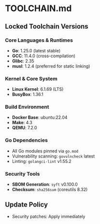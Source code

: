 # TOOLCHAIN.md

## Locked Toolchain Versions

### Core Languages & Runtimes
- **Go**: 1.25.0 (latest stable)
- **GCC**: 11.4.0 (cross-compilation)
- **Glibc**: 2.35
- **musl**: 1.2.4 (preferred for static linking)

### Kernel & Core System
- **Linux Kernel**: 6.1.69 (LTS)
- **BusyBox**: 1.36.1

### Build Environment
- **Docker Base**: ubuntu:22.04
- **Make**: 4.3
- **QEMU**: 7.2.0

### Go Dependencies
- All Go modules pinned via `go.mod`
- Vulnerability scanning: `govulncheck` latest
- Linting: `golangci-lint` v1.55.2

### Security Tools
- **SBOM Generation**: `syft` v0.100.0
- **Checksum**: `sha256sum` (coreutils 8.32)


## Update Policy
- Security patches: Apply immediately
